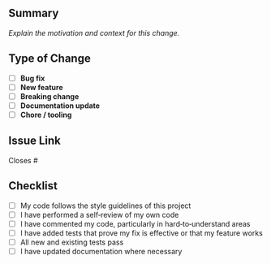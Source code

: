 ## Summary

_Explain the motivation and context for this change._

## Type of Change

- [ ] **Bug fix**  
- [ ] **New feature**  
- [ ] **Breaking change**  
- [ ] **Documentation update**  
- [ ] **Chore / tooling**

## Issue Link

Closes #

## Checklist

- [ ] My code follows the style guidelines of this project  
- [ ] I have performed a self‑review of my own code  
- [ ] I have commented my code, particularly in hard‑to‑understand areas  
- [ ] I have added tests that prove my fix is effective or that my feature works  
- [ ] All new and existing tests pass  
- [ ] I have updated documentation where necessary
